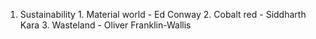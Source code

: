 

1. Sustainability 
		1. Material world - Ed Conway
		2. Cobalt red - Siddharth Kara
		3. Wasteland - Oliver Franklin-Wallis
